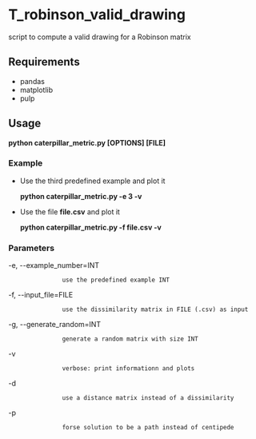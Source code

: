 # T_robinson_valid_drawing

script to compute a valid drawing for a Robinson matrix

## Requirements
- pandas
- matplotlib
- pulp

## Usage

**python caterpillar_metric.py  [OPTIONS] [FILE]**

### Example
  - Use the third predefined example and plot it
    
    **python caterpillar_metric.py -e 3 -v**
  - Use the file **file.csv** and plot it
    
    **python caterpillar_metric.py -f file.csv -v**

### Parameters 
-e, --example_number=INT

                   use the predefined example INT

-f, --input_file=FILE

                   use the dissimilarity matrix in FILE (.csv) as input

-g, --generate_random=INT

                   generate a random matrix with size INT

-v

                   verbose: print informationn and plots

-d

                   use a distance matrix instead of a dissimilarity

-p

                   forse solution to be a path instead of centipede
